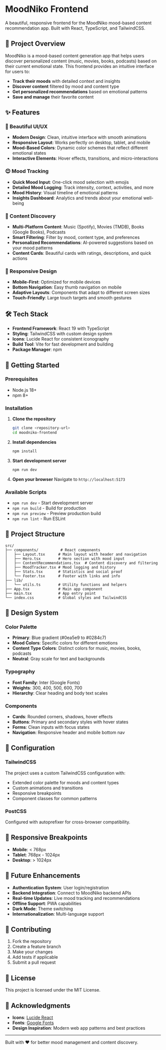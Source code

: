 # MoodNiko Frontend

A beautiful, responsive frontend for the MoodNiko mood-based content recommendation app. Built with React, TypeScript, and TailwindCSS.

## 🎯 Project Overview

MoodNiko is a mood-based content generation app that helps users discover personalized content (music, movies, books, podcasts) based on their current emotional state. This frontend provides an intuitive interface for users to:

- **Track their moods** with detailed context and insights
- **Discover content** filtered by mood and content type
- **Get personalized recommendations** based on emotional patterns
- **Save and manage** their favorite content

## ✨ Features

### 🎨 Beautiful UI/UX
- **Modern Design**: Clean, intuitive interface with smooth animations
- **Responsive Layout**: Works perfectly on desktop, tablet, and mobile
- **Mood-Based Colors**: Dynamic color schemes that reflect different emotional states
- **Interactive Elements**: Hover effects, transitions, and micro-interactions

### 😊 Mood Tracking
- **Quick Mood Input**: One-click mood selection with emojis
- **Detailed Mood Logging**: Track intensity, context, activities, and more
- **Mood History**: Visual timeline of emotional patterns
- **Insights Dashboard**: Analytics and trends about your emotional well-being

### 🎵 Content Discovery
- **Multi-Platform Content**: Music (Spotify), Movies (TMDB), Books (Google Books), Podcasts
- **Smart Filtering**: Filter by mood, content type, and preferences
- **Personalized Recommendations**: AI-powered suggestions based on your mood patterns
- **Content Cards**: Beautiful cards with ratings, descriptions, and quick actions

### 📱 Responsive Design
- **Mobile-First**: Optimized for mobile devices
- **Bottom Navigation**: Easy thumb navigation on mobile
- **Adaptive Layouts**: Components that adapt to different screen sizes
- **Touch-Friendly**: Large touch targets and smooth gestures

## 🛠️ Tech Stack

- **Frontend Framework**: React 19 with TypeScript
- **Styling**: TailwindCSS with custom design system
- **Icons**: Lucide React for consistent iconography
- **Build Tool**: Vite for fast development and building
- **Package Manager**: npm

## 🚀 Getting Started

### Prerequisites
- Node.js 18+ 
- npm 8+

### Installation

1. **Clone the repository**
   ```bash
   git clone <repository-url>
   cd moodniko-frontend
   ```

2. **Install dependencies**
   ```bash
   npm install
   ```

3. **Start development server**
   ```bash
   npm run dev
   ```

4. **Open your browser**
   Navigate to `http://localhost:5173`

### Available Scripts

- `npm run dev` - Start development server
- `npm run build` - Build for production
- `npm run preview` - Preview production build
- `npm run lint` - Run ESLint

## 📁 Project Structure

```
src/
├── components/          # React components
│   ├── Layout.tsx      # Main layout with header and navigation
│   ├── Hero.tsx        # Hero section with mood input
│   ├── ContentRecommendations.tsx  # Content discovery and filtering
│   ├── MoodTracker.tsx # Mood logging and history
│   ├── Stats.tsx       # Statistics and social proof
│   └── Footer.tsx      # Footer with links and info
├── lib/
│   └── utils.ts        # Utility functions and helpers
├── App.tsx             # Main app component
├── main.tsx            # App entry point
└── index.css           # Global styles and TailwindCSS
```

## 🎨 Design System

### Color Palette
- **Primary**: Blue gradient (#0ea5e9 to #0284c7)
- **Mood Colors**: Specific colors for different emotions
- **Content Type Colors**: Distinct colors for music, movies, books, podcasts
- **Neutral**: Gray scale for text and backgrounds

### Typography
- **Font Family**: Inter (Google Fonts)
- **Weights**: 300, 400, 500, 600, 700
- **Hierarchy**: Clear heading and body text scales

### Components
- **Cards**: Rounded corners, shadows, hover effects
- **Buttons**: Primary and secondary styles with hover states
- **Forms**: Clean inputs with focus states
- **Navigation**: Responsive header and mobile bottom nav

## 🔧 Configuration

### TailwindCSS
The project uses a custom TailwindCSS configuration with:
- Extended color palette for moods and content types
- Custom animations and transitions
- Responsive breakpoints
- Component classes for common patterns

### PostCSS
Configured with autoprefixer for cross-browser compatibility.

## 📱 Responsive Breakpoints

- **Mobile**: < 768px
- **Tablet**: 768px - 1024px  
- **Desktop**: > 1024px

## 🎯 Future Enhancements

- **Authentication System**: User login/registration
- **Backend Integration**: Connect to MoodNiko backend APIs
- **Real-time Updates**: Live mood tracking and recommendations
- **Offline Support**: PWA capabilities
- **Dark Mode**: Theme switching
- **Internationalization**: Multi-language support

## 🤝 Contributing

1. Fork the repository
2. Create a feature branch
3. Make your changes
4. Add tests if applicable
5. Submit a pull request

## 📄 License

This project is licensed under the MIT License.

## 🙏 Acknowledgments

- **Icons**: [Lucide React](https://lucide.dev/)
- **Fonts**: [Google Fonts](https://fonts.google.com/)
- **Design Inspiration**: Modern web app patterns and best practices

---

Built with ❤️ for better mood management and content discovery.
